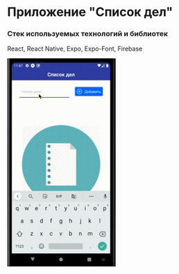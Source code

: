 # Приложение "Список дел"

### Стек используемых технологий и библиотек

React, React Native, Expo, Expo-Font, Firebase

<img width="250" alt="Todo App Demo" src="https://raw.githubusercontent.com/AnatolyKazarin/todo-native/master/Todo.gif">
